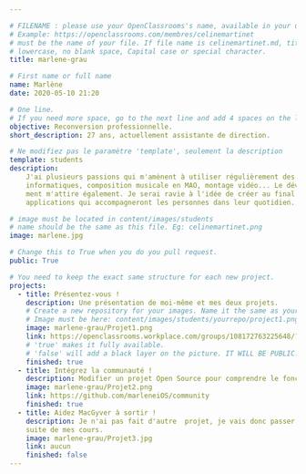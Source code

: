 ```yaml
---

# FILENAME : please use your OpenClassrooms's name, available in your url.
# Example: https://openclassrooms.com/membres/celinemartinet
# must be the name of your file. If file name is celinemartinet.md, title is celinemartinet.
# lowercase, no blank space, Capital case or special character.
title: marlene-grau

# First name or full name
name: Marlène
date: 2020-05-10 21:20

# One line.
# If you need more space, go to the next line and add 4 spaces on the left, as in 'description'.
objective: Reconversion professionnelle.
short_description: 27 ans, actuellement assistante de direction.

# Ne modifiez pas le paramètre 'template', seulement la description
template: students
description:
    J'ai plusieurs passions qui m'amènent à utiliser régulièrement des outils
    informatiques, composition musicale en MAO, montage vidéo... Le développe-
    ment m'attire également. Je serai ravie à l'idée de créer au final des
    applications qui accompagneront les personnes dans leur quotidien.

# image must be located in content/images/students
# name should be the same as this file. Eg: celinemartinet.png
image: marlene.jpg

# Change this to True when you do you pull request.
public: True

# You need to keep the exact same structure for each new project.
projects:
  - title: Présentez-vous !
    description: Une présentation de moi-même et mes deux projets.
    # Create a new repository for your images. Name it the same as your nickname and profile picture.
    # Image must be here: content/images/students/yourrepo/project1.png
    image: marlene-grau/Projet1.png
    link: https://openclassrooms.workplace.com/groups/108172763225648/?multi_permalinks=538887090154211&notif_id=1588284329179925&notif_t=feedback_reaction_generic
    # 'true' makes it fully available.
    # 'false' will add a black layer on the picture. IT WILL BE PUBLIC!
    finished: true
  - title: Intégrez la communauté !
    description: Modifier un projet Open Source pour comprendre le fonctionnement de Git, de Github et des pull requests. 
    image: marlene-grau/Projet2.png
    link: https://github.com/marleneiOS/community
    finished: true
  - title: Aidez MacGyver à sortir !
    description: Je n'ai pas fait d'autre  projet, je vais donc passer à la
    suite de mes cours.
    image: marlene-grau/Projet3.jpg
    link: aucun
    finished: false
---
```



